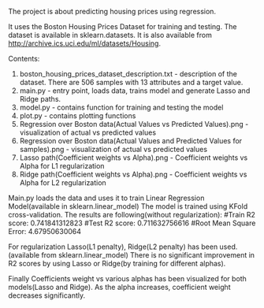 The project is about predicting housing prices using regression. 

It uses the Boston Housing Prices Dataset for training and testing. The dataset is available in sklearn.datasets.
It is also available from http://archive.ics.uci.edu/ml/datasets/Housing.

Contents:

1. boston_housing_prices_dataset_description.txt - description of the dataset. There are 506 samples with 13 attributes and a target value.
2. main.py - entry point, loads data, trains model and generate Lasso and Ridge paths.
3. model.py - contains function for training and testing the model
4. plot.py - contains plotting functions
5. Regression over Boston data(Actual Values vs Predicted Values).png - visualization of actual vs predicted values
6. Regression over Boston data(Actual Values and Predicted Values for samples).png - visualization of actual vs predicted values
7. Lasso path(Coefficient weights vs Alpha).png - Coefficient weights vs Alpha for L1 regularization
8. Ridge path(Coefficient weights vs Alpha).png - Coefficient weights vs Alpha for L2 regularization

Main.py loads the data and uses it to train Linear Regression Model(available in sklearn.linear_model)
The model is trained using KFold cross-validation.
The results are following(without regularization):
#Train R2 score: 0.741841312823
#Test R2 score: 0.711632756616
#Root Mean Square Error: 4.67950630064

For regularization Lasso(L1 penalty), Ridge(L2 penalty) has been used.(available from sklearn.linear_model)
There is no significant improvement in R2 scores by using Lasso or Ridge(by training for different alphas). 

Finally Coefficients weight vs various alphas has been visualized for both models(Lasso and Ridge).
As the alpha increases, coefficient weight decreases significantly.





